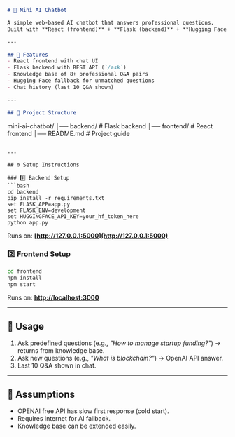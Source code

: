 
```markdown
# 🤖 Mini AI Chatbot

A simple web-based AI chatbot that answers professional questions.  
Built with **React (frontend)** + **Flask (backend)** + **Hugging Face API** fallback.

---

## 🚀 Features
- React frontend with chat UI
- Flask backend with REST API (`/ask`)
- Knowledge base of 8+ professional Q&A pairs
- Hugging Face fallback for unmatched questions
- Chat history (last 10 Q&A shown)

---

## 📂 Project Structure
```
mini-ai-chatbot/
│── backend/ # Flask backend
│── frontend/ # React frontend
│── README.md # Project guide


````

---

## ⚙️ Setup Instructions

### 1️⃣ Backend Setup
```bash
cd backend
pip install -r requirements.txt
set FLASK_APP=app.py
set FLASK_ENV=development
set HUGGINGFACE_API_KEY=your_hf_token_here
python app.py
````

Runs on: **[http://127.0.0.1:5000](http://127.0.0.1:5000)**

### 2️⃣ Frontend Setup

```bash
cd frontend
npm install
npm start
```

Runs on: **[http://localhost:3000](http://localhost:3000)**

---

## 🎯 Usage

1. Ask predefined questions (e.g., *"How to manage startup funding?"*) → returns from knowledge base.
2. Ask new questions (e.g., *"What is blockchain?"*) → OpenAI API answer.
3. Last 10 Q&A shown in chat.

---

## 🙋 Assumptions

* OPENAI free API has slow first response (cold start).
* Requires internet for AI fallback.
* Knowledge base can be extended easily.
